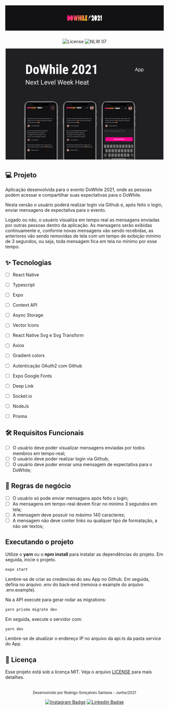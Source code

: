 <h1 align="center">
  <img alt="dowhile 2021" height="80" title="dowhile 2021" src=".github/logo.png" />
</h1>

<p align="center">
  <img alt="License" src="https://img.shields.io/static/v1?label=license&message=MIT&color=FF008E&labelColor=121214">

 <img src="https://img.shields.io/static/v1?label=NLW&message=06&color=FF008E&labelColor=121214" alt="NLW 07" />
</p>


![cover](.github/cover.png?style=flat)


## 💻 Projeto
Aplicação desenvolvida para o evento DoWhile 2021, onde as pessoas podem acessar e compartilhar suas expectativas para o DoWhile. 

Nesta versão o usuário poderá realizar login via Github e, após feito o login, enviar mensagens de expectativa para o evento.

Logado ou não, o usuário visualiza em tempo real as mensagens enviadas por outras pessoas dentro da aplicação. As mensagens serão exibidas continuamente e, conforme novas mensagens vão sendo recebidas, as anteriores vão sendo removidas de tela com um tempo de exibição mínimo de 3 segundos, ou seja, toda mensagem fica em tela no mínimo por esse tempo.

## ✨ Tecnologias

-   [ ] React Native
-   [ ] Typescript
-   [ ] Expo
-   [ ] Context API
-   [ ] Async Storage
-   [ ] Vector Icons
-   [ ] React Native Svg e Svg Transform
-   [ ] Axios
-   [ ] Gradient colors
-   [ ] Autenticação OAuth2 com Github
-   [ ] Expo Google Fonts
-   [ ] Deep Link
-   [ ] Socket.io
-   [ ] NodeJs
-   [ ] Prisma


## 🛠️ Requisitos Funcionais 

-   [ ] O usuário deve poder visualizar mensagens enviadas por todos membros em tempo-real;
-   [ ] O usuário deve poder realizar login via Github;
-   [ ] O usuário deve poder enviar uma mensagem de expectativa para o DoWhile;

## 💼 Regras de negócio

- [ ] O usuário só pode enviar mensagens após feito o login;
- [ ] As mensagens em tempo-real devem ficar no mínimo 3 segundos em tela;
- [ ] A mensagem deve possuir no máximo 140 caracteres;
- [ ] A mensagem não deve conter links ou qualquer tipo de formatação, a não ser textos;

## Executando o projeto

Utilize o **yarn** ou o **npm install** para instalar as dependências do projeto.
Em seguida, inicie o projeto.

```cl
expo start
```

Lembre-se de criar as credencias do seu App no Github. Em seguida, defina no arquivo .env do back-end (remova o example do arquivo .env.example).

Na a API execute para gerar rodar as migrations:

```cl
yarn prisma migrate dev
```
Em seguida, execute o servidor com:
```cl
yarn dev
```

Lembre-se de atualizar o endereço IP no arquivo da api.ts da pasta service do App.

## 📄 Licença

Esse projeto está sob a licença MIT. Veja o arquivo [LICENSE](LICENSE.md) para mais detalhes.

<br />

<div align="center">
  <small>Desenvolvido por Rodrigo Gonçalves Santana - Junho/2021</small>

  [![Instagram Badge](https://img.shields.io/badge/-rodrigo.goncalves.s-6633cc?style=flat-square&labelColor=6633cc&logo=instagram&logoColor=white&link=https://www.instagram.com/rodrigo.goncalves.s/)](https://www.instagram.com/rodrigo.goncalves.s/) 
  [![Linkedin Badge](https://img.shields.io/badge/-Rodrigo%20Gonçalves%20Santana-6633cc?style=flat-square&logo=Linkedin&logoColor=white&link=https://www.linkedin.com/in/rodrigo-gon%C3%A7alves-santana/)](https://www.linkedin.com/in/rodrigo-gon%C3%A7alves-santana/) 
</div>